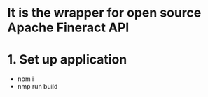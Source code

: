 # It is the wrapper for open source ​Apache Fineract API

# 1. Set up application

  - npm i
  - nmp run build
